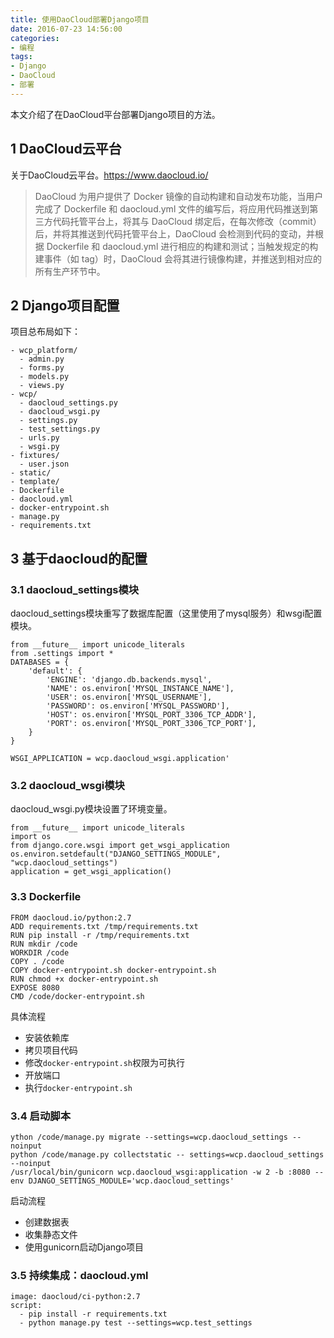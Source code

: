 ```yaml
---
title: 使用DaoCloud部署Django项目
date: 2016-07-23 14:56:00
categories:
- 编程
tags:
- Django
- DaoCloud
- 部署
---
```


本文介绍了在DaoCloud平台部署Django项目的方法。

<!-- more -->

## 1 DaoCloud云平台

关于DaoCloud云平台。https://www.daocloud.io/

> DaoCloud 为用户提供了 Docker 镜像的自动构建和自动发布功能，当用户完成了 Dockerfile 和 daocloud.yml 文件的编写后，将应用代码推送到第三方代码托管平台上，将其与 DaoCloud 绑定后，在每次修改（commit）后，并将其推送到代码托管平台上，DaoCloud 会检测到代码的变动，并根据 Dockerfile 和 daocloud.yml 进行相应的构建和测试；当触发规定的构建事件（如 tag）时，DaoCloud 会将其进行镜像构建，并推送到相对应的所有生产环节中。

## 2 Django项目配置

项目总布局如下：

```
- wcp_platform/
  - admin.py
  - forms.py
  - models.py
  - views.py
- wcp/
  - daocloud_settings.py
  - daocloud_wsgi.py
  - settings.py
  - test_settings.py
  - urls.py
  - wsgi.py
- fixtures/
  - user.json
- static/
- template/
- Dockerfile
- daocloud.yml
- docker-entrypoint.sh
- manage.py
- requirements.txt
```

## 3 基于daocloud的配置

### 3.1 daocloud_settings模块

daocloud_settings模块重写了数据库配置（这里使用了mysql服务）和wsgi配置模块。

```
from __future__ import unicode_literals
from .settings import *
DATABASES = {
    'default': {
        'ENGINE': 'django.db.backends.mysql',
        'NAME': os.environ['MYSQL_INSTANCE_NAME'],
        'USER': os.environ['MYSQL_USERNAME'],
        'PASSWORD': os.environ['MYSQL_PASSWORD'],
        'HOST': os.environ['MYSQL_PORT_3306_TCP_ADDR'],
        'PORT': os.environ['MYSQL_PORT_3306_TCP_PORT'],
    }
}

WSGI_APPLICATION = wcp.daocloud_wsgi.application'
```

### 3.2 daocloud_wsgi模块

daocloud_wsgi.py模块设置了环境变量。

```
from __future__ import unicode_literals
import os
from django.core.wsgi import get_wsgi_application
os.environ.setdefault("DJANGO_SETTINGS_MODULE", "wcp.daocloud_settings")
application = get_wsgi_application()
```

### 3.3 Dockerfile

```
FROM daocloud.io/python:2.7
ADD requirements.txt /tmp/requirements.txt
RUN pip install -r /tmp/requirements.txt
RUN mkdir /code
WORKDIR /code
COPY . /code
COPY docker-entrypoint.sh docker-entrypoint.sh
RUN chmod +x docker-entrypoint.sh
EXPOSE 8080
CMD /code/docker-entrypoint.sh
```

具体流程

- 安装依赖库
- 拷贝项目代码
- 修改`docker-entrypoint.sh`权限为可执行
- 开放端口
- 执行`docker-entrypoint.sh`

### 3.4 启动脚本

```
ython /code/manage.py migrate --settings=wcp.daocloud_settings --noinput
python /code/manage.py collectstatic -- settings=wcp.daocloud_settings --noinput
/usr/local/bin/gunicorn wcp.daocloud_wsgi:application -w 2 -b :8080 --env DJANGO_SETTINGS_MODULE='wcp.daocloud_settings'
```

启动流程

- 创建数据表
- 收集静态文件
- 使用gunicorn启动Django项目


### 3.5 持续集成：daocloud.yml

```
image: daocloud/ci-python:2.7
script:
  - pip install -r requirements.txt
  - python manage.py test --settings=wcp.test_settings
```
